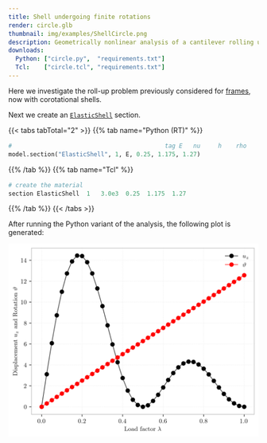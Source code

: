 ```yaml
---
title: Shell undergoing finite rotations
render: circle.glb
thumbnail: img/examples/ShellCircle.png
description: Geometrically nonlinear analysis of a cantilever rolling up under the action of a point moment, performed with shell finite elements.
downloads:
  Python: ["circle.py",  "requirements.txt"]
  Tcl:    ["circle.tcl", "requirements.txt"]
---
```



Here we investigate the roll-up problem previously considered for [frames](../framecircle), now with corotational shells.

Next we create an [`ElasticShell`](https://opensees.stairlab.io/user/manual/section/ElasticShell.html) section.

{{< tabs tabTotal="2" >}}
{{% tab name="Python (RT)" %}}
```python
#                                           tag E   nu     h    rho
model.section("ElasticShell", 1, E, 0.25, 1.175, 1.27)
```
{{% /tab %}}
{{% tab name="Tcl" %}}
```tcl
# create the material
section ElasticShell  1   3.0e3  0.25  1.175  1.27
```
{{% /tab %}}
{{< /tabs >}}

After running the Python variant of the analysis, the following plot is generated:

![Nodal displacements and rotations](img/plot.png)
